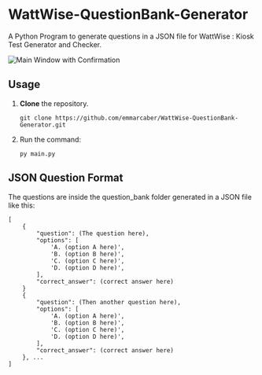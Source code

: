 # WattWise-QuestionBank-Generator
A Python Program to generate questions in a JSON file for WattWise : Kiosk Test Generator and Checker.

![Main Window with Confirmation](https://i.ibb.co/6FD0sLy/image.png)

## Usage
1. __Clone__ the repository.

    ```
    git clone https://github.com/emmarcaber/WattWise-QuestionBank-Generator.git
    ```

2. Run the command:

    ```
    py main.py
    ```

## JSON Question Format
The questions are inside the question_bank folder generated in a JSON file like this:
    
    [
        {
            "question": (The question here),
            "options": [
                'A. (option A here)',
                'B. (option B here)',
                'C. (option C here)',
                'D. (option D here)',
            ],
            "correct_answer": (correct answer here)
        }
        {
            "question": (Then another question here),
            "options": [
                'A. (option A here)',
                'B. (option B here)',
                'C. (option C here)',
                'D. (option D here)',
            ],
            "correct_answer": (correct answer here)
        }, ...
    ]
    
